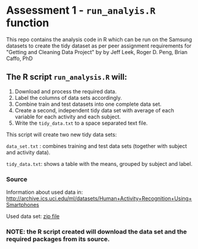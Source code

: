 
# Assessment 1 - `run_analyis.R` function

This repo contains the analysis code in R which can be run on the Samsung datasets to create the tidy dataset as per peer assignment requirements for "Getting and Cleaning Data Project" by by Jeff Leek, Roger D. Peng, Brian Caffo, PhD

## The R script `run_analysis.R` will:

1. Download and process the required data.
2. Label the columns of data sets accordingly.
3. Combine train and test datasets into one complete data set.
4. Create a second, independent tidy data set with average of each variable for each activity and each subject.
5. Write the `tidy_data.txt` to a space separated text file.


This script will create two new tidy data sets:

`data_set.txt` : combines training and test data sets (together with subject and activity data).

`tidy_data.txt`: shows a table with the means, grouped by subject and label.


### Source

Information about used data in: http://archive.ics.uci.edu/ml/datasets/Human+Activity+Recognition+Using+Smartphones

Used data set: [zip file](https://d396qusza40orc.cloudfront.net/getdata%2Fprojectfiles%2FUCI%20HAR%20Dataset.zip)


### NOTE: the R script created will download the data set and the required packages from its source. 



